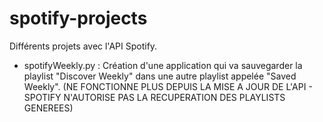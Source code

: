 # spotify-projects
Différents projets avec l'API Spotify.

- spotifyWeekly.py : Création d'une application qui va sauvegarder la playlist "Discover Weekly" dans une autre playlist appelée "Saved Weekly". (NE FONCTIONNE PLUS DEPUIS LA MISE A JOUR DE L'API - SPOTIFY N'AUTORISE PAS LA RECUPERATION DES PLAYLISTS GENEREES)
  
